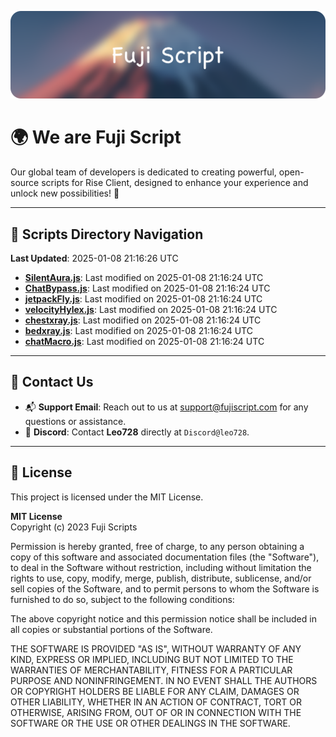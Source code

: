 ![Banner](.github/b.webp)

# 🌍 **We are Fuji Script**

Our global team of developers is dedicated to creating powerful, open-source scripts for Rise Client, designed to enhance your experience and unlock new possibilities! 🌟

---
<!-- SCRIPTS_NAVIGATION_START -->
## 📂 **Scripts Directory Navigation**

**Last Updated**: 2025-01-08 21:16:26 UTC

- **[SilentAura.js](scripts/SilentAura.js)**: Last modified on 2025-01-08 21:16:24 UTC
- **[ChatBypass.js](scripts/ChatBypass.js)**: Last modified on 2025-01-08 21:16:24 UTC
- **[jetpackFly.js](scripts/jetpackFly.js)**: Last modified on 2025-01-08 21:16:24 UTC
- **[velocityHylex.js](scripts/velocityHylex.js)**: Last modified on 2025-01-08 21:16:24 UTC
- **[chestxray.js](scripts/chestxray.js)**: Last modified on 2025-01-08 21:16:24 UTC
- **[bedxray.js](scripts/bedxray.js)**: Last modified on 2025-01-08 21:16:24 UTC
- **[chatMacro.js](scripts/chatMacro.js)**: Last modified on 2025-01-08 21:16:24 UTC

<!-- SCRIPTS_NAVIGATION_END -->

---

## 💬 **Contact Us**  
- 📬 **Support Email**: Reach out to us at [support@fujiscript.com](mailto:support@fujiscript.com) for any questions or assistance.  
- 💬 **Discord**: Contact **Leo728** directly at `Discord@leo728`.

---

## 📜 **License**

This project is licensed under the MIT License.  

**MIT License**  
Copyright (c) 2023 Fuji Scripts  

Permission is hereby granted, free of charge, to any person obtaining a copy of this software and associated documentation files (the "Software"), to deal in the Software without restriction, including without limitation the rights to use, copy, modify, merge, publish, distribute, sublicense, and/or sell copies of the Software, and to permit persons to whom the Software is furnished to do so, subject to the following conditions:  

The above copyright notice and this permission notice shall be included in all copies or substantial portions of the Software.  

THE SOFTWARE IS PROVIDED "AS IS", WITHOUT WARRANTY OF ANY KIND, EXPRESS OR IMPLIED, INCLUDING BUT NOT LIMITED TO THE WARRANTIES OF MERCHANTABILITY, FITNESS FOR A PARTICULAR PURPOSE AND NONINFRINGEMENT. IN NO EVENT SHALL THE AUTHORS OR COPYRIGHT HOLDERS BE LIABLE FOR ANY CLAIM, DAMAGES OR OTHER LIABILITY, WHETHER IN AN ACTION OF CONTRACT, TORT OR OTHERWISE, ARISING FROM, OUT OF OR IN CONNECTION WITH THE SOFTWARE OR THE USE OR OTHER DEALINGS IN THE SOFTWARE.  
